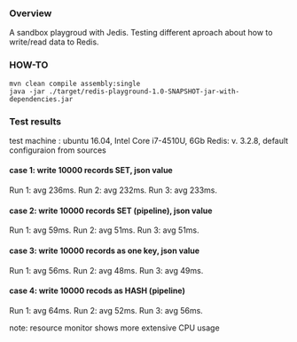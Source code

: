 ### Overview

A sandbox playgroud with Jedis.  Testing different aproach about how to write/read data to Redis.


### HOW-TO

````
mvn clean compile assembly:single
java -jar ./target/redis-playground-1.0-SNAPSHOT-jar-with-dependencies.jar

````

### Test results

test machine : ubuntu 16.04, Intel Core i7-4510U, 6Gb
Redis: v. 3.2.8, default configuraion from sources

#### case 1: write 10000 records SET, json value

Run 1: avg 236ms.
Run 2: avg 232ms.
Run 3: avg 233ms.

#### case 2: write 10000 records SET (pipeline), json value

Run 1: avg 59ms.
Run 2: avg 51ms.
Run 3: avg 51ms.

#### case 3: write 10000 records as one key, json value

Run 1: avg 56ms.
Run 2: avg 48ms.
Run 3: avg 49ms.

#### case 4: write 10000 recods as HASH (pipeline)

Run 1: avg 64ms.
Run 2: avg 52ms.
Run 3: avg 56ms.

note: resource monitor shows more extensive CPU usage



